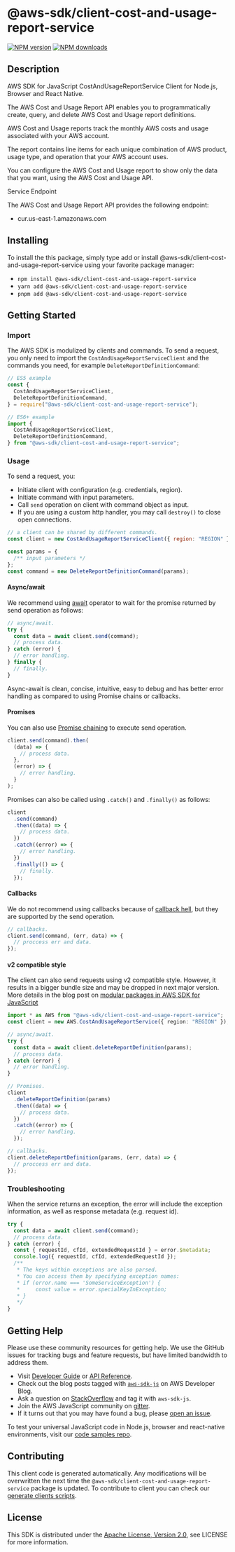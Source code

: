 # @aws-sdk/client-cost-and-usage-report-service

[![NPM version](https://img.shields.io/npm/v/@aws-sdk/client-cost-and-usage-report-service/latest.svg)](https://www.npmjs.com/package/@aws-sdk/client-cost-and-usage-report-service)
[![NPM downloads](https://img.shields.io/npm/dm/@aws-sdk/client-cost-and-usage-report-service.svg)](https://www.npmjs.com/package/@aws-sdk/client-cost-and-usage-report-service)

## Description

AWS SDK for JavaScript CostAndUsageReportService Client for Node.js, Browser and React Native.

<p>The AWS Cost and Usage Report API enables you to programmatically create, query, and delete
AWS Cost and Usage report definitions.</p>
<p>AWS Cost and Usage reports track the monthly AWS costs and usage
associated with your AWS account.

The report contains line items for each unique combination of AWS product,
usage type, and operation that your AWS account uses.

You can configure the AWS Cost and Usage report to show only the data that you want, using the
AWS Cost and Usage API.</p>

<p>Service Endpoint</p>
<p>The AWS Cost and Usage Report API provides the following endpoint:</p>
<ul>
<li>
<p>cur.us-east-1.amazonaws.com</p>
</li>
</ul>

## Installing

To install the this package, simply type add or install @aws-sdk/client-cost-and-usage-report-service
using your favorite package manager:

- `npm install @aws-sdk/client-cost-and-usage-report-service`
- `yarn add @aws-sdk/client-cost-and-usage-report-service`
- `pnpm add @aws-sdk/client-cost-and-usage-report-service`

## Getting Started

### Import

The AWS SDK is modulized by clients and commands.
To send a request, you only need to import the `CostAndUsageReportServiceClient` and
the commands you need, for example `DeleteReportDefinitionCommand`:

```js
// ES5 example
const {
  CostAndUsageReportServiceClient,
  DeleteReportDefinitionCommand,
} = require("@aws-sdk/client-cost-and-usage-report-service");
```

```ts
// ES6+ example
import {
  CostAndUsageReportServiceClient,
  DeleteReportDefinitionCommand,
} from "@aws-sdk/client-cost-and-usage-report-service";
```

### Usage

To send a request, you:

- Initiate client with configuration (e.g. credentials, region).
- Initiate command with input parameters.
- Call `send` operation on client with command object as input.
- If you are using a custom http handler, you may call `destroy()` to close open connections.

```js
// a client can be shared by different commands.
const client = new CostAndUsageReportServiceClient({ region: "REGION" });

const params = {
  /** input parameters */
};
const command = new DeleteReportDefinitionCommand(params);
```

#### Async/await

We recommend using [await](https://developer.mozilla.org/en-US/docs/Web/JavaScript/Reference/Operators/await)
operator to wait for the promise returned by send operation as follows:

```js
// async/await.
try {
  const data = await client.send(command);
  // process data.
} catch (error) {
  // error handling.
} finally {
  // finally.
}
```

Async-await is clean, concise, intuitive, easy to debug and has better error handling
as compared to using Promise chains or callbacks.

#### Promises

You can also use [Promise chaining](https://developer.mozilla.org/en-US/docs/Web/JavaScript/Guide/Using_promises#chaining)
to execute send operation.

```js
client.send(command).then(
  (data) => {
    // process data.
  },
  (error) => {
    // error handling.
  }
);
```

Promises can also be called using `.catch()` and `.finally()` as follows:

```js
client
  .send(command)
  .then((data) => {
    // process data.
  })
  .catch((error) => {
    // error handling.
  })
  .finally(() => {
    // finally.
  });
```

#### Callbacks

We do not recommend using callbacks because of [callback hell](http://callbackhell.com/),
but they are supported by the send operation.

```js
// callbacks.
client.send(command, (err, data) => {
  // proccess err and data.
});
```

#### v2 compatible style

The client can also send requests using v2 compatible style.
However, it results in a bigger bundle size and may be dropped in next major version. More details in the blog post
on [modular packages in AWS SDK for JavaScript](https://aws.amazon.com/blogs/developer/modular-packages-in-aws-sdk-for-javascript/)

```ts
import * as AWS from "@aws-sdk/client-cost-and-usage-report-service";
const client = new AWS.CostAndUsageReportService({ region: "REGION" });

// async/await.
try {
  const data = await client.deleteReportDefinition(params);
  // process data.
} catch (error) {
  // error handling.
}

// Promises.
client
  .deleteReportDefinition(params)
  .then((data) => {
    // process data.
  })
  .catch((error) => {
    // error handling.
  });

// callbacks.
client.deleteReportDefinition(params, (err, data) => {
  // proccess err and data.
});
```

### Troubleshooting

When the service returns an exception, the error will include the exception information,
as well as response metadata (e.g. request id).

```js
try {
  const data = await client.send(command);
  // process data.
} catch (error) {
  const { requestId, cfId, extendedRequestId } = error.$metadata;
  console.log({ requestId, cfId, extendedRequestId });
  /**
   * The keys within exceptions are also parsed.
   * You can access them by specifying exception names:
   * if (error.name === 'SomeServiceException') {
   *     const value = error.specialKeyInException;
   * }
   */
}
```

## Getting Help

Please use these community resources for getting help.
We use the GitHub issues for tracking bugs and feature requests, but have limited bandwidth to address them.

- Visit [Developer Guide](https://docs.aws.amazon.com/sdk-for-javascript/v3/developer-guide/welcome.html)
  or [API Reference](https://docs.aws.amazon.com/AWSJavaScriptSDK/v3/latest/index.html).
- Check out the blog posts tagged with [`aws-sdk-js`](https://aws.amazon.com/blogs/developer/tag/aws-sdk-js/)
  on AWS Developer Blog.
- Ask a question on [StackOverflow](https://stackoverflow.com/questions/tagged/aws-sdk-js) and tag it with `aws-sdk-js`.
- Join the AWS JavaScript community on [gitter](https://gitter.im/aws/aws-sdk-js-v3).
- If it turns out that you may have found a bug, please [open an issue](https://github.com/aws/aws-sdk-js-v3/issues/new/choose).

To test your universal JavaScript code in Node.js, browser and react-native environments,
visit our [code samples repo](https://github.com/aws-samples/aws-sdk-js-tests).

## Contributing

This client code is generated automatically. Any modifications will be overwritten the next time the `@aws-sdk/client-cost-and-usage-report-service` package is updated.
To contribute to client you can check our [generate clients scripts](https://github.com/aws/aws-sdk-js-v3/tree/main/scripts/generate-clients).

## License

This SDK is distributed under the
[Apache License, Version 2.0](http://www.apache.org/licenses/LICENSE-2.0),
see LICENSE for more information.
